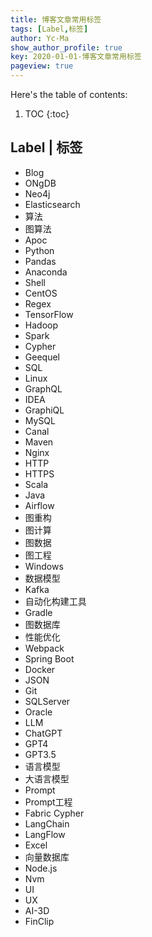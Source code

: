 ```yaml
---
title: 博客文章常用标签
tags: [Label,标签]
author: Yc-Ma
show_author_profile: true
key: 2020-01-01-博客文章常用标签
pageview: true
---
```


Here's the table of contents:
1. TOC
{:toc}

## Label | 标签
- Blog
- ONgDB
- Neo4j
- Elasticsearch
- 算法
- 图算法
- Apoc
- Python
- Pandas
- Anaconda
- Shell
- CentOS
- Regex
- TensorFlow
- Hadoop
- Spark
- Cypher
- Geequel
- SQL
- Linux
- GraphQL
- IDEA
- GraphiQL
- MySQL
- Canal
- Maven
- Nginx
- HTTP
- HTTPS
- Scala
- Java
- Airflow
- 图重构
- 图计算
- 图数据
- 图工程
- Windows
- 数据模型
- Kafka
- 自动化构建工具
- Gradle
- 图数据库
- 性能优化
- Webpack
- Spring Boot
- Docker
- JSON
- Git
- SQLServer
- Oracle
- LLM
- ChatGPT
- GPT4
- GPT3.5
- 语言模型
- 大语言模型
- Prompt
- Prompt工程
- Fabric Cypher
- LangChain
- LangFlow
- Excel
- 向量数据库
- Node.js
- Nvm
- UI
- UX
- AI-3D
- FinClip
